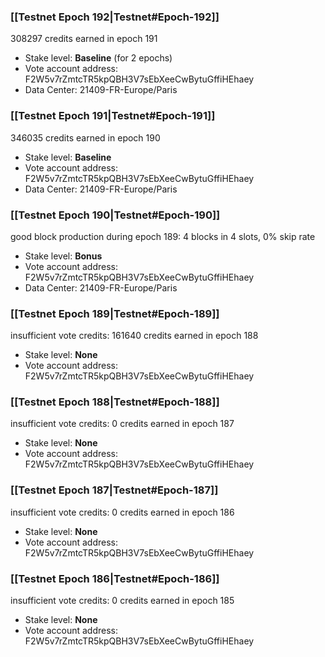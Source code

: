 ### [[Testnet Epoch 192|Testnet#Epoch-192]]
308297 credits earned in epoch 191
* Stake level: **Baseline** (for 2 epochs)
* Vote account address: F2W5v7rZmtcTR5kpQBH3V7sEbXeeCwBytuGffiHEhaey
* Data Center: 21409-FR-Europe/Paris
### [[Testnet Epoch 191|Testnet#Epoch-191]]
346035 credits earned in epoch 190
* Stake level: **Baseline**
* Vote account address: F2W5v7rZmtcTR5kpQBH3V7sEbXeeCwBytuGffiHEhaey
* Data Center: 21409-FR-Europe/Paris
### [[Testnet Epoch 190|Testnet#Epoch-190]]
good block production during epoch 189: 4 blocks in 4 slots, 0% skip rate
* Stake level: **Bonus**
* Vote account address: F2W5v7rZmtcTR5kpQBH3V7sEbXeeCwBytuGffiHEhaey
* Data Center: 21409-FR-Europe/Paris
### [[Testnet Epoch 189|Testnet#Epoch-189]]
insufficient vote credits: 161640 credits earned in epoch 188
* Stake level: **None**
* Vote account address: F2W5v7rZmtcTR5kpQBH3V7sEbXeeCwBytuGffiHEhaey
### [[Testnet Epoch 188|Testnet#Epoch-188]]
insufficient vote credits: 0 credits earned in epoch 187
* Stake level: **None**
* Vote account address: F2W5v7rZmtcTR5kpQBH3V7sEbXeeCwBytuGffiHEhaey
### [[Testnet Epoch 187|Testnet#Epoch-187]]
insufficient vote credits: 0 credits earned in epoch 186
* Stake level: **None**
* Vote account address: F2W5v7rZmtcTR5kpQBH3V7sEbXeeCwBytuGffiHEhaey
### [[Testnet Epoch 186|Testnet#Epoch-186]]
insufficient vote credits: 0 credits earned in epoch 185
* Stake level: **None**
* Vote account address: F2W5v7rZmtcTR5kpQBH3V7sEbXeeCwBytuGffiHEhaey